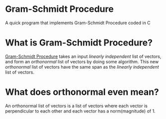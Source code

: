 # Gram-Schmidt Procedure

A quick program that implements Gram-Schmidt Procedure coded in C

# What is Gram-Schmidt Procedure?

[Gram-Schmidt Procedure](https://en.wikipedia.org/wiki/Gram%E2%80%93Schmidt_process) takes an input *linearly independent* list of vectors, and form an *orthonormal* list of vectors by doing some algorithm. This new *orthonormal* list of vectors have the same span as the *linearly independent* list of vectors.

# What does orthonormal even mean?
An orthonormal list of vectors is a list of vectors where each vector is perpendicular to each other and each vector has a norm(magnitude) of 1.
